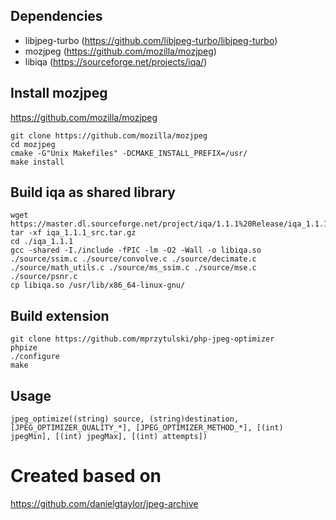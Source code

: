 ## Dependencies
 * libjpeg-turbo (https://github.com/libjpeg-turbo/libjpeg-turbo)
 * mozjpeg (https://github.com/mozilla/mozjpeg)
 * libiqa (https://sourceforge.net/projects/iqa/)

## Install mozjpeg

https://github.com/mozilla/mozjpeg

```
git clone https://github.com/mozilla/mozjpeg
cd mozjpeg
cmake -G"Unix Makefiles" -DCMAKE_INSTALL_PREFIX=/usr/
make install
```

## Build iqa as shared library

```
wget https://master.dl.sourceforge.net/project/iqa/1.1.1%20Release/iqa_1.1.1_src.tar.gz
tar -xf iqa_1.1.1_src.tar.gz
cd ./iqa_1.1.1
gcc -shared -I./include -fPIC -lm -O2 -Wall -o libiqa.so ./source/ssim.c ./source/convolve.c ./source/decimate.c ./source/math_utils.c ./source/ms_ssim.c ./source/mse.c ./source/psnr.c
cp libiqa.so /usr/lib/x86_64-linux-gnu/
```

## Build extension

```
git clone https://github.com/mprzytulski/php-jpeg-optimizer
phpize
./configure
make
```

## Usage

```
jpeg_optimize((string) source, (string)destination, [JPEG_OPTIMIZER_QUALITY_*], [JPEG_OPTIMIZER_METHOD_*], [(int) jpegMin], [(int) jpegMax], [(int) attempts])
```

# Created based on

https://github.com/danielgtaylor/jpeg-archive
